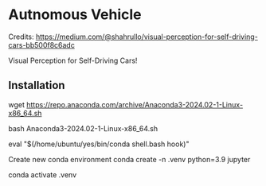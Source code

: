 # Autnomous Vehicle
Credits: https://medium.com/@shahrullo/visual-perception-for-self-driving-cars-bb500f8c6adc

Visual Perception for Self-Driving Cars!

## Installation

wget https://repo.anaconda.com/archive/Anaconda3-2024.02-1-Linux-x86_64.sh

bash Anaconda3-2024.02-1-Linux-x86_64.sh

eval "$(/home/ubuntu/yes/bin/conda shell.bash hook)" 

Create new conda environment
conda create -n .venv python=3.9 jupyter

conda activate .venv
